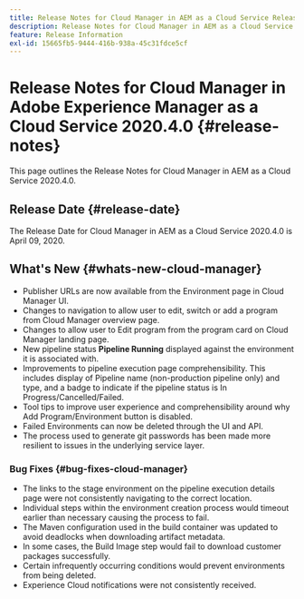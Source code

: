 ```yaml
---
title: Release Notes for Cloud Manager in AEM as a Cloud Service Release 2020.4.0
description: Release Notes for Cloud Manager in AEM as a Cloud Service Release 2020.4.0
feature: Release Information
exl-id: 15665fb5-9444-416b-938a-45c31fdce5cf
---
```

# Release Notes for Cloud Manager in Adobe Experience Manager as a Cloud Service 2020.4.0 {#release-notes}

This page outlines the Release Notes for Cloud Manager in AEM as a Cloud Service 2020.4.0.

## Release Date {#release-date}

The Release Date for Cloud Manager in AEM as a Cloud Service 2020.4.0 is April 09, 2020.

## What's New {#whats-new-cloud-manager}

* Publisher URLs are now available from the Environment page in Cloud Manager UI.
* Changes to navigation to allow user to edit, switch or add a program from Cloud Manager overview page.
* Changes to allow user to Edit program from the program card on Cloud Manager landing page.
* New pipeline status **Pipeline Running** displayed against the environment it is associated with.
* Improvements to pipeline execution page comprehensibility. This includes display of Pipeline name (non-production pipeline only) and type, and a badge to indicate if the pipeline status is In Progress/Cancelled/Failed.
* Tool tips to improve user experience and comprehensibility around why Add Program/Environment button is disabled.
* Failed Environments can now be deleted through the UI and API.
* The process used to generate git passwords has been made more resilient to issues in the underlying service layer.

### Bug Fixes {#bug-fixes-cloud-manager}

* The links to the stage environment on the pipeline execution details page were not consistently navigating to the correct location.
* Individual steps within the environment creation process would timeout earlier than necessary causing the process to fail.
* The Maven configuration used in the build container was updated to avoid deadlocks when downloading artifact metadata.
* In some cases, the Build Image step would fail to download customer packages successfully.
* Certain infrequently occurring conditions would prevent environments from being deleted.
* Experience Cloud notifications were not consistently received.
